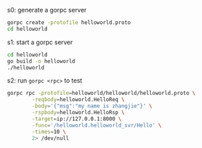 s0: generate a gorpc server

```bash
gorpc create -protofile helloworld.proto
cd helloworld
```
    
s1: start a gorpc server

```bash
cd helloworld
go build -o helloworld
./helloworld
```

s2: run `gorpc <rpc>` to test

```bash
gorpc rpc -protofile=helloworld/helloworld/helloworld.proto \
        -reqbody=helloworld.HelloReq \
        -body='{"msg":"my name is zhangjie"}' \
        -rspbody=helloworld.HelloRsp \
        -target=ip://127.0.0.1:8000 \
        -func='/helloworld.helloworld_svr/Hello' \
        -times=10 \
        2> /dev/null
```
